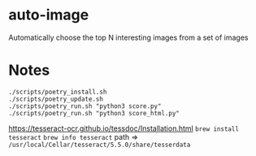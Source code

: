 # auto-image
Automatically choose the top N interesting images from a set of images

# Notes
```
./scripts/poetry_install.sh
./scripts/poetry_update.sh
./scripts/poetry_run.sh "python3 score.py"
./scripts/poetry_run.sh "python3 score_html.py"
```

https://tesseract-ocr.github.io/tessdoc/Installation.html
`brew install tesseract`
`brew info tesseract`
path => `/usr/local/Cellar/tesseract/5.5.0/share/tesserdata`
